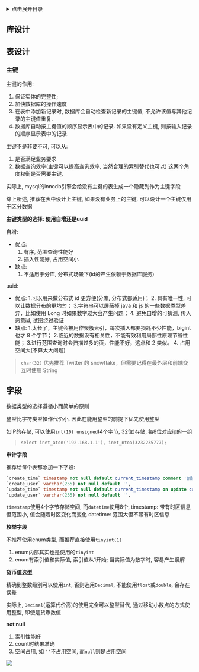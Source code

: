 
<details>
<summary>点击展开目录</summary>
<!-- TOC -->

- [库设计](#库设计)
- [表设计](#表设计)
    - [主键](#主键)
- [字段](#字段)

<!-- /TOC -->
</details>


## 库设计


## 表设计

### 主键

主键的作用:
1. 保证实体的完整性;
2. 加快数据库的操作速度
3. 在表中添加新记录时, 数据库会自动检查新记录的主键值, 不允许该值与其他记录的主键值重复.
4. 数据库自动按主键值的顺序显示表中的记录. 如果没有定义主键, 则按输入记录的顺序显示表中的记录.

主键不是非要不可, 可以从:

1. 是否满足业务要求
2. 数据查询效率(主键可以提高查询效率, 当然合理的索引替代也可以)
这两个角度权衡是否需要主键.

实际上, mysql的innodb引擎会给没有主键的表生成一个隐藏列作为主键字段

综上所述, 推荐在表中设计上主键, 如果没有业务上的主键, 可以设计一个主键仅用于区分数据

**主键类型的选择: 使用自增还是uuid**

自增:
* 优点:
    1. 有序, 范围查询性能好
    2. 插入性能好, 占用空间小
* 缺点:
    1. 不适用于分库, 分布式场景下(id的产生依赖于数据库服务)

uuid:
* 优点:
    1.可以用来做分布式 id 更方便(分库, 分布式都适用)；
    2. 具有唯一性, 可以让数据分布的更均匀；
    3.字符串可以屏蔽掉 java 和 js 的一些数据类型差异，比如使用 Long 时如果数字过大会产生问题；
    4. 避免自增的可猜测, 传入恶意id, 试图绕过验证
* 缺点:
    1.太长了，主键会被用作聚簇索引，每次插入都要损耗不少性能，bigint 也才 8 个字节；
    2.临近的数据没有相关性，不能有效利用局部性原理节省性能；
    3.进行范围查询时会扫描过多的页，性能不好，这点和 2 类似。
    4. 占用空间大(不算太大问题)

> `char(32)`
> 优先推荐 Twitter 的 snowflake，但需要记得在最外层和前端交互时使用 String

## 字段

数据类型的选择遵循小而简单的原则

整型比字符类型操作代价小, 因此在能用整型的前提下优先使用整型

如IP的存储, 可以使用`int(10) unsigned`(4个字节, 32位)存储, 每8位对应ip的一组

> `select inet_aton('192.168.1.1'), inet_ntoa(3232235777);`

**审计字段**

推荐给每个表都添加一下字段:
```sql
`create_time` timestamp not null default current_timestamp comment '创建时间',
`create_user` varchar(255) not null default '',
`update_time` timestamp not null default current_timestamp on update current_timestamp comment '更新时间',
`update_user` varchar(255) not null default '',
```
`timestamp`使用4个字节存储空间, 而`datetime`使用8个,
timestamp: 带有时区信息但范围小, 值会随着时区变化而变化
datetime: 范围大但不带有时区信息


**枚举字段**

不推荐使用enum类型, 而推荐直接使用`tinyint(1)`
1. enum内部其实也是使用的`tinyint`
2. enum有索引值和实际值, 索引值从1开始; 当实际值为数字时, 容易产生误解

**货币值选型**

精确到整数级别可以使用`int`, 否则选用`Decimal`,
不能使用`float`或`double`, 会存在误差

实际上, `Decimal`(运算代价高)的使用完全可以整型替代, 通过移动小数点的方式使用整型, 即使是货币数值

**not null**
1. 索引性能好
2. count时结果准确
3. 空间占用, 如 `''`不占用空间, 而`null`则是占用空间

[![](https://static.segmentfault.com/v-5b1df2a7/global/img/creativecommons-cc.svg)](https://creativecommons.org/licenses/by-nc-nd/4.0/)
